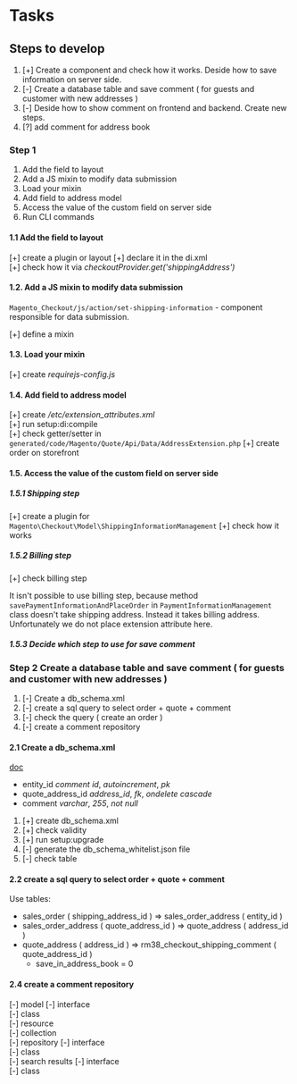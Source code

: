 # Tasks

## Steps to develop

1. [+] Create a component and check how it works. Deside how to save information on server side.
2. [-] Create a database table and save comment ( for guests and customer with new addresses )
3. [-] Deside how to show comment on frontend and backend. Create new steps.
4. [?] add comment for address book

### Step 1

1. Add the field to layout
2. Add a JS mixin to modify data submission
3. Load your mixin
4. Add field to address model
5. Access the value of the custom field on server side
6. Run CLI commands

#### 1.1 Add the field to layout

[+] create a plugin or layout
[+] declare it in the di.xml  
[+] check how it via *checkoutProvider.get('shippingAddress')*  

#### 1.2. Add a JS mixin to modify data submission

`Magento_Checkout/js/action/set-shipping-information` - component responsible for data submission.

[+] define a mixin  

#### 1.3. Load your mixin

[+] create *requirejs-config.js*

#### 1.4. Add field to address model

[+] create */etc/extension_attributes.xml*  
[+] run setup:di:compile  
[+] check getter/setter in `generated/code/Magento/Quote/Api/Data/AddressExtension.php`
[+] create order on storefront

#### 1.5. Access the value of the custom field on server side

##### 1.5.1 Shipping step

[+] create a plugin for `Magento\Checkout\Model\ShippingInformationManagement`
[+] check how it works

##### 1.5.2 Billing step

[+] check billing step

It isn't possible to use billing step, because method `savePaymentInformationAndPlaceOrder` in `PaymentInformationManagement` class doesn't take shipping address. Instead it takes billing address. Unfortunately we do not place extension attribute here.

##### 1.5.3 Decide which step to use for save comment

### Step 2 Create a database table and save comment ( for guests and customer with new addresses )

1. [-] Create a db_schema.xml  
2. [-] create a sql query to select order + quote + comment  
3. [-] check the query ( create an order )  
4. [-] create a comment repository  

#### 2.1 Create a db_schema.xml

[doc](https://developer.adobe.com/commerce/php/development/components/declarative-schema/configuration/)

- entity_id             *comment id*, *autoincrement*, *pk*
- quote_address_id      *address_id*, *fk*, *ondelete cascade*
- comment               *varchar*, *255*, *not null*

1. [+] create db_schema.xml
2. [+] check validity
3. [+] run setup:upgrade
4. [-] generate the db_schema_whitelist.json file
5. [-] check table

#### 2.2  create a sql query to select order + quote + comment

Use tables:
- sales_order ( shipping_address_id ) => sales_order_address ( entity_id )
- sales_order_address ( quote_address_id ) => quote_address ( address_id )
- quote_address ( address_id ) => rm38_checkout_shipping_comment ( quote_address_id )
  - save_in_address_book = 0

#### 2.4 create a comment repository 

[-] model 
        [-] interface  
        [-] class  
[-] resource  
[-] collection  
[-] repository
        [-] interface  
        [-] class    
[-] search results 
        [-] interface  
        [-] class    
